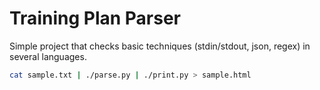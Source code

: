 # Training Plan Parser

Simple project that checks basic techniques (stdin/stdout, json, regex) in several languages.

```bash
cat sample.txt | ./parse.py | ./print.py > sample.html
```
